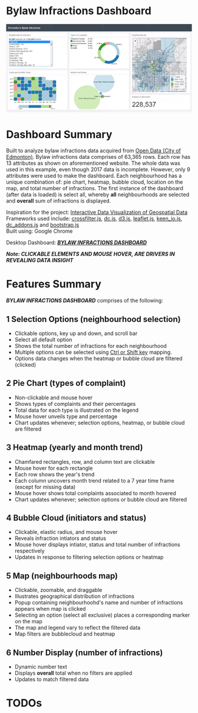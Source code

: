 # Bylaw Infractions Dashboard
![](bylaw-infractions.gif)

# Dashboard Summary
Built to analyze bylaw infractions data acquired from [Open Data (City of Edmonton)](https://data.edmonton.ca/Community-Services/Bylaw-Infractions/xgwu-c37w). Bylaw infractions data comprises of 63,365 rows. Each row has 13 attributes as shown on aforementioned website. The whole data was used in this example, even though 2017 data is incomplete. However, only 9 attributes were used to make the dashboard. Each neighbourhood has a unique combination of: pie chart, heatmap, bubble cloud, location on the map, and total number of infractions. The first instance of the dashboard (after data is loaded) is select all, whereby **all** neighbourhoods are selected and **overall** sum of infractions is displayed.

Inspiration for the project: [Interactive Data Visualization of Geospatial Data](http://adilmoujahid.com/posts/2016/08/interactive-data-visualization-geospatial-d3-dc-leaflet-python/)<br>
Frameworks used include: [crossfilter.js](http://square.github.io/crossfilter/), [dc.js](https://dc-js.github.io/dc.js/), [d3.js](https://d3js.org/), [leaflet.js](http://leafletjs.com/), [keen_io.js](https://keen.github.io/dashboards/), [dc_addons.js](https://github.com/Intellipharm/dc-addons) and [bootstrap.js](https://getbootstrap.com/docs/3.3/javascript/)<br>
Built using: Google Chrome

Desktop Dashboard: [***BYLAW INFRACTIONS DASHBOARD***](https://mikelotis.github.io/Edmonton-Bylaw-Infractions/)

***Note: CLICKABLE ELEMENTS AND MOUSE HOVER, ARE DRIVERS IN REVEALING DATA INSIGHT***

# Features Summary
***BYLAW INFRACTIONS DASHBOARD*** comprises of the following:
## 1 Selection Options (neighbourhood selection)
* Clickable options, key up and down, and scroll bar
* Select all default option
* Shows the total number of infractions for each neighbourhood
* Multiple options can be selected using [Ctrl or Shift key](https://www.discoverskills.com/select-multiple-files-ctrl-shift-keys/) mapping.
* Options data changes when the heatmap or bubble cloud are filtered (clicked)
## 2 Pie Chart (types of complaint)
* Non-clickable and mouse hover
* Shows types of complaints and their percentages
* Total data for each type is illustrated on the legend
* Mouse hover unveils type and percentage
* Chart updates whenever; selection options, heatmap, or bubble cloud are filtered 
## 3 Heatmap (yearly and month trend)
* Chamfared rectangles, row, and column text are clickable 
* Mouse hover for each rectangle
* Each row shows the year's trend 
* Each column uncovers month trend related to a 7 year time frame (except for missing data)
* Mouse hover shows total complaints associated to month hovered
* Chart updates whenever; selection options or bubble cloud are filtered
## 4 Bubble Cloud (initiators and status)
* Clickable, elastic radius, and mouse hover
* Reveals infraction intiators and status 
* Mouse hover displays intiator, status and total number of infractions respectively
* Updates in response to filtering selection options or heatmap
## 5 Map (neighbourhoods map)
* Clickable, zoomable, and draggable
* Illustrates geographical distribution of infractions 
* Popup containing neighbourhoohd's name and number of infractions appears when map is clicked
* Selecting an option (select all exclusive) places a corresponding marker on the map
* The map and legend vary to reflect the filtered data 
* Map filters are bubblecloud and heatmap 
## 6 Number Display (number of infractions)
* Dynamic number text
* Displays **overall** total when no filters are applied
* Updates to match filtered data
# TODOs

